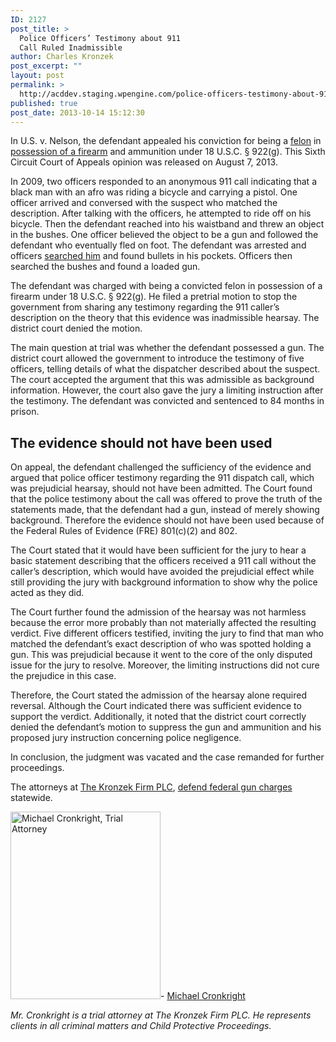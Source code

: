 ```yaml
---
ID: 2127
post_title: >
  Police Officers’ Testimony about 911
  Call Ruled Inadmissible
author: Charles Kronzek
post_excerpt: ""
layout: post
permalink: >
  http://acddev.staging.wpengine.com/police-officers-testimony-about-911-call-ruled-inadmissible.html
published: true
post_date: 2013-10-14 15:12:30
---
```

In U.S. v. Nelson, the defendant appealed his conviction for being a <a href="http://acddev.staging.wpengine.com/Felony-Information.html" target="_blank">felon</a> in <a href="http://acddev.staging.wpengine.com/Firearm-Charges.html" target="_blank">possession of a firearm</a> and ammunition under 18 U.S.C. § 922(g). This Sixth Circuit Court of Appeals opinion was released on August 7, 2013.

In 2009, two officers responded to an anonymous 911 call indicating that a black man with an afro was riding a bicycle and carrying a pistol. One officer arrived and conversed with the suspect who matched the description. After talking with the officers, he attempted to ride off on his bicycle. Then the defendant reached into his waistband and threw an object in the bushes. One officer believed the object to be a gun and followed the defendant who eventually fled on foot. The defendant was arrested and officers <a href="http://acddev.staging.wpengine.com/Searches.html" target="_blank">searched him</a> and found bullets in his pockets. Officers then searched the bushes and found a loaded gun.

The defendant was charged with being a convicted felon in possession of a firearm under 18 U.S.C. § 922(g). He filed a pretrial motion to stop the government from sharing any testimony regarding the 911 caller’s description on the theory that this evidence was inadmissible hearsay. The district court denied the motion.

The main question at trial was whether the defendant possessed a gun. The district court allowed the government to introduce the testimony of five officers, telling details of what the dispatcher described about the suspect. The court accepted the argument that this was admissible as background information. However, the court also gave the jury a limiting instruction after the testimony. The defendant was convicted and sentenced to 84 months in prison.


<h2>The evidence should not have been used</h2>


On appeal, the defendant challenged the sufficiency of the evidence and argued that police officer testimony regarding the 911 dispatch call, which was prejudicial hearsay, should not have been admitted. The Court found that the police testimony about the call was offered to prove the truth of the statements made, that the defendant had a gun, instead of merely showing background. Therefore the evidence should not have been used because of the Federal Rules of Evidence (FRE) 801(c)(2) and 802.

The Court stated that it would have been sufficient for the jury to hear a basic statement describing that the officers received a 911 call without the caller’s description, which would have avoided the prejudicial effect while still providing the jury with background information to show why the police acted as they did.

The Court further found the admission of the hearsay was not harmless because the error more probably than not materially affected the resulting verdict. Five different officers testified, inviting the jury to find that man who matched the defendant’s exact description of who was spotted holding a gun. This was prejudicial because it went to the core of the only disputed issue for the jury to resolve. Moreover, the limiting instructions did not cure the prejudice in this case.

Therefore, the Court stated the admission of the hearsay alone required reversal. Although the Court indicated there was sufficient evidence to support the verdict. Additionally, it noted that the district court correctly denied the defendant’s motion to suppress the gun and ammunition and his proposed jury instruction concerning police negligence.

In conclusion, the judgment was vacated and the case remanded for further proceedings.

The attorneys at <a href="http://acddev.staging.wpengine.com/" target="_blank">The Kronzek Firm PLC</a>, <a href="http://acddev.staging.wpengine.com/Gun-Right-Restoration.html" target="_blank">defend federal gun charges</a> statewide.

<img class="alignleft" src="http://acddev.staging.wpengine.com/wp-content/uploads/2014/03/MJC-3.7.14-240x300.jpg" alt="Michael Cronkright, Trial Attorney" width="240" height="300" />- <a href="http://acddev.staging.wpengine.com/Trial-Attorneys.html#1">Michael Cronkright</a>

<em>Mr. Cronkright is a trial attorney at The Kronzek Firm PLC. He represents clients in all criminal matters and Child Protective Proceedings.</em>